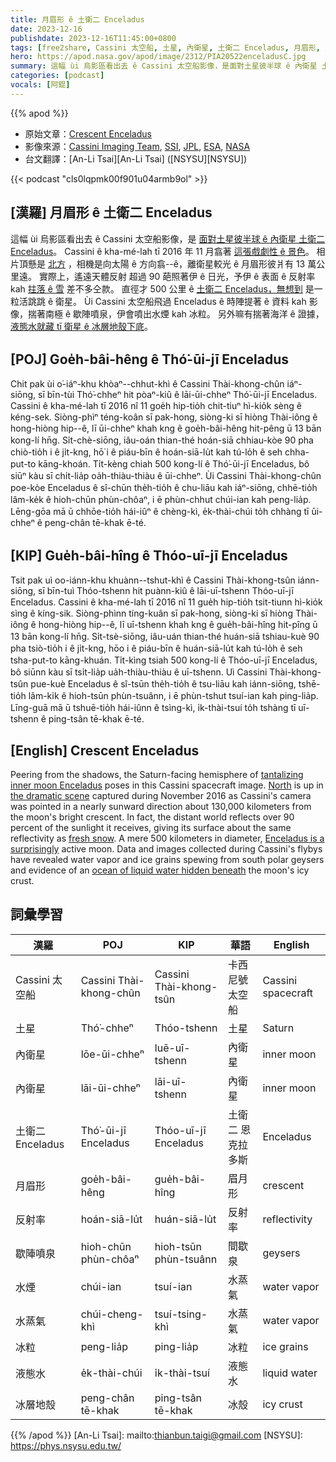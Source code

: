 ```yaml
---
title: 月眉形 ê 土衛二 Enceladus
date: 2023-12-16
publishdate: 2023-12-16T11:45:00+0800
tags: [free2share, Cassini 太空船, 土星, 內衛星, 土衛二 Enceladus, 月眉形, 反射率, 歇陣噴泉, 水煙, 水蒸氣, 液態水, 冰層地殼]
hero: https://apod.nasa.gov/apod/image/2312/PIA20522enceladusC.jpg
summary: 這幅 ùi 烏影區看出去 ê Cassini 太空船影像，是面對土星彼半球 ê 內衛星 土衛二 Enceladus。
categories: [podcast]
vocals: [阿錕]
---
```


{{% apod %}}

- 原始文章：[Crescent Enceladus](https://apod.nasa.gov/apod/ap231216.html)
- 影像來源：[Cassini Imaging Team](https://ciclops.org/), [SSI](https://www.spacescience.org/), [JPL](https://www.jpl.nasa.gov/), [ESA](https://www.esa.int/), [NASA](https://www.nasa.gov/ )
- 台文翻譯：[An-Li Tsai][An-Li Tsai] ([NSYSU][NSYSU])

{{< podcast "cls0lqpmk00f901u04armb9ol" >}}

## [漢羅] 月眉形 ê 土衛二 Enceladus
這幅 ùi 烏影區看出去 ê Cassini 太空船影像，是 [面對土星彼半球 ê 內衛星 土衛二 Enceladus][tantalizing inner moon Enceladus]。
Cassini ê kha-mé-lah tī 2016 年 11 月翕著 [這張戲劇性 ê 景色][the dramatic scene]。
相片頂懸是 [北方][North] ，相機是向太陽 ê 方向翕--ê，離衛星較光 ê 月眉形彼爿有 13 萬公里遠。
實際上，遙遠天體反射 超過 90 葩照著伊 ê 日光，予伊 ê 表面 ê 反射率 kah [拄落 ê 雪][fresh snow] 差不多仝款。
直徑才 500 公里 ê [土衛二 Enceladus，無想到][Enceladus is a surprisingly] 是一粒活跳跳 ê 衛星。
Ùi Cassini 太空船飛過 Enceladus ê 時陣提著 ê 資料 kah 影像，揣著南極 ê 歇陣噴泉，伊會噴出水煙 kah 冰粒。
另外嘛有揣著海洋 ê 證據，[液態水就藏 tī 衛星 ê 冰層地殼下底][ocean of liquid water hidden beneath]。

## [POJ] Goe̍h-bâi-hêng ê Thó͘-ūi-jī Enceladus
Chit pak ùi o͘-iáⁿ-khu khòaⁿ--chhut-khì ê Cassini Thài-khong-chûn iáⁿ-siōng, sī bīn-tùi Thó͘-chheⁿ hit pòaⁿ-kiû ê lāi-ūi-chheⁿ Thó͘-ūi-jī Enceladus.
Cassini ê kha-mé-lah tī 2016 nî 11 goe̍h hip-tio̍h chit-tiuⁿ hì-kio̍k sèng ê kéng-sek.
Siòng-phìⁿ téng-koân sī pak-hong, siòng-ki sī hiòng Thài-iông ê hong-hiòng hip--ê, lī ūi-chheⁿ khah kng ê goe̍h-bâi-hêng hit-pêng ū 13 bān kong-lí hn̄g.
Si̍t-chè-siōng, iâu-oán thian-thé hoán-siā chhiau-kòe 90 pha chiò-tio̍h i ê ji̍t-kng, hō͘ i ê piáu-bīn ê hoán-siā-lu̍t kah tú-lo̍h ê seh chha-put-to kāng-khoán.
Ti̍t-kèng chiah 500 kong-lí ê Thó͘-ūi-jī Enceladus, bô siūⁿ kàu sī chi̍t-lia̍p oa̍h-thiàu-thiàu ê ūi-chheⁿ.
Ùi Cassini Thài-khong-chûn poe-kòe Enceladus ê sî-chūn the̍h-tio̍h ê chu-liāu kah iáⁿ-siōng, chhē-tio̍h lâm-ke̍k ê hioh-chūn phùn-chôaⁿ, i ē phùn-chhut chúi-ian kah peng-lia̍p.
Lēng-gōa mā ū chhōe-tio̍h hái-iûⁿ ê chèng-kì, e̍k-thài-chúi to̍h chhàng tī ūi-chheⁿ ê peng-chân tē-khak ē-té.

## [KIP] Gue̍h-bâi-hîng ê Thóo-uī-jī Enceladus
Tsit pak uì oo-iánn-khu khuànn--tshut-khì ê Cassini Thài-khong-tsûn iánn-siōng, sī bīn-tuì Thóo-tshenn hit puànn-kiû ê lāi-uī-tshenn Thóo-uī-jī Enceladus.
Cassini ê kha-mé-lah tī 2016 nî 11 gue̍h hip-tio̍h tsit-tiunn hì-kio̍k sìng ê kíng-sik.
Siòng-phìnn tíng-kuân sī pak-hong, siòng-ki sī hiòng Thài-iông ê hong-hiòng hip--ê, lī uī-tshenn khah kng ê gue̍h-bâi-hîng hit-pîng ū 13 bān kong-lí hn̄g.
Si̍t-tsè-siōng, iâu-uán thian-thé huán-siā tshiau-kuè 90 pha tsiò-tio̍h i ê ji̍t-kng, hōo i ê piáu-bīn ê huán-siā-lu̍t kah tú-lo̍h ê seh tsha-put-to kāng-khuán.
Ti̍t-kìng tsiah 500 kong-lí ê Thóo-uī-jī Enceladus, bô siūnn kàu sī tsi̍t-lia̍p ua̍h-thiàu-thiàu ê uī-tshenn.
Uì Cassini Thài-khong-tsûn pue-kuè Enceladus ê sî-tsūn the̍h-tio̍h ê tsu-liāu kah iánn-siōng, tshē-tio̍h lâm-ki̍k ê hioh-tsūn phùn-tsuânn, i ē phùn-tshut tsuí-ian kah ping-lia̍p.
Līng-guā mā ū tshuē-tio̍h hái-iûnn ê tsìng-kì, i̍k-thài-tsuí to̍h tshàng tī uī-tshenn ê ping-tsân tē-khak ē-té.

## [English] Crescent Enceladus
Peering from the shadows, the Saturn-facing hemisphere of [tantalizing inner moon Enceladus][tantalizing inner moon Enceladus] poses in this Cassini spacecraft image.
[North][North] is up in [the dramatic scene][the dramatic scene] captured during November 2016 as Cassini's camera was pointed in a nearly sunward direction about 130,000 kilometers from the moon's bright crescent.
In fact, the distant world reflects over 90 percent of the sunlight it receives, giving its surface about the same reflectivity as [fresh snow][fresh snow].
A mere 500 kilometers in diameter, [Enceladus is a surprisingly][Enceladus is a surprisingly] active moon.
Data and images collected during Cassini's flybys have revealed water vapor and ice grains spewing from south polar geysers and evidence of an [ocean of liquid water hidden beneath][ocean of liquid water hidden beneath] the moon's icy crust.

## 詞彙學習

|漢羅|POJ|KIP|華語|English|
|-|-|-|-|-|
|Cassini 太空船|Cassini Thài-khong-chûn|Cassini Thài-khong-tsûn|卡西尼號太空船|Cassini spacecraft|
|土星|Thó͘-chheⁿ|Thóo-tshenn|土星|Saturn|
|內衛星|lōe-ūi-chheⁿ|luē-uī-tshenn|內衛星|inner moon|
|內衛星|lāi-ūi-chheⁿ|lāi-uī-tshenn|內衛星|inner moon|
|土衛二 Enceladus|Thó͘-ūi-jī Enceladus|Thóo-uī-jī Enceladus|土衛二 恩克拉多斯|Enceladus|
|月眉形|goe̍h-bâi-hêng|gue̍h-bâi-hîng|眉月形|crescent|
|反射率|hoán-siā-lu̍t|huán-siā-lu̍t|反射率|reflectivity|
|歇陣噴泉|hioh-chūn phùn-chôaⁿ|hioh-tsūn phùn-tsuânn|間歇泉|geysers|
|水煙|chúi-ian|tsuí-ian|水蒸氣|water vapor|
|水蒸氣|chúi-cheng-khì|tsuí-tsing-khì|水蒸氣|water vapor|
|冰粒|peng-lia̍p|ping-lia̍p|冰粒|ice grains|
|液態水|e̍k-thài-chúi|i̍k-thài-tsuí|液態水|liquid water|
|冰層地殼|peng-chân tē-khak|ping-tsân tē-khak|冰殼|icy crust|

{{% /apod %}}
[An-Li Tsai]: mailto:thianbun.taigi@gmail.com
[NSYSU]: https://phys.nsysu.edu.tw/

[copyright]: https://apod.nasa.gov/apod/fap/lib/about_apod.html#srapply
[License]: https://creativecommons.org/licenses/by/3.0/

[tantalizing inner moon Enceladus]:https://apod.nasa.gov/apod/ap200427.html
[North]:https://apod.nasa.gov/apod/ap151021.html
[the dramatic scene]:http://photojournal.jpl.nasa.gov/catalog/PIA20522
[fresh snow]:https://apod.nasa.gov/apod/ap050224.html
[Enceladus is a surprisingly]:https://eyes.nasa.gov/apps/solar-system/#/story/enceladus_discovery?slide=slide_1
[ocean of liquid water hidden beneath]:https://www.nasa.gov/missions/cassini/nasa-study-finds-life-sparking-energy-source-and-molecule-at-enceladus/
